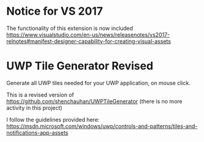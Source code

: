 # Notice for VS 2017 
The functionality of this extension is now included
https://www.visualstudio.com/en-us/news/releasenotes/vs2017-relnotes#manifest-designer-capability-for-creating-visual-assets

# UWP Tile Generator Revised

Generate all UWP tiles needed for your UWP application, on mouse click.


This is a revised version of https://github.com/shenchauhan/UWPTileGenerator (there is no more activity in this project)

I follow the guidelines provided here:
https://msdn.microsoft.com/windows/uwp/controls-and-patterns/tiles-and-notifications-app-assets
